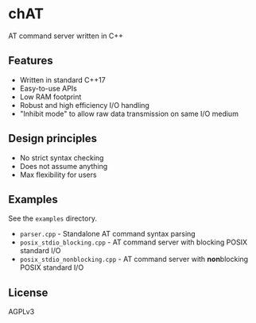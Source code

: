 # chAT

AT command server written in C++

## Features
- Written in standard C++17
- Easy-to-use APIs
- Low RAM footprint
- Robust and high efficiency I/O handling
- "Inhibit mode" to allow raw data transmission on same I/O medium

## Design principles
- No strict syntax checking
- Does not assume anything
- Max flexibility for users

## Examples
See the `examples` directory.

- `parser.cpp` - Standalone AT command syntax parsing
- `posix_stdio_blocking.cpp` - AT command server with blocking POSIX standard I/O
- `posix_stdio_nonblocking.cpp` - AT command server with **non**blocking POSIX standard I/O

## License
AGPLv3